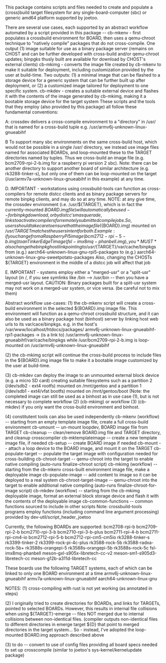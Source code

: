 This package contains scripts and files needed to create and populate a
(cross)build target filesystem for any single-board-computer (sbc) or
generic amd64 platform supported by joetoo.

There are several use cases, each supported by an abstract workflow
automated by a script provided in this package --
  cb-mkenv - first populates a crossbuild environment for BOARD, then
    uses a qemu-chroot technique to "natively compile" packages that
    do not cross-compile. One output (1) image suitable for use as
    a binary package server (remains on CHOST and can be further
    developed with cross-build and/or qemu-chroot updates; binpgks
    thusly built are available for download by CHOST's external clients)
  cb-mkimg - converts the image file created by cb-mkenv to make
    it suitable for deployment, including customization provided
    by the user at build-time. Two outputs: (1) a minimal image that
    can be flashed to a storage device for a generic system that can be
    further built up after deployment, or (2) a customized image tailored
    for deployment to one specific system.
  cb-mkdev - creates a suitable external device and flashes it with
    the contents of the image generated by cb-mkimg, making it
    a bootable storage device for the target system
These scripts and the tools that they employ (also provided by
this package) all follow these fundamental conventions:

A: crossdev delivers a cross-compile environment to a "directory"
in /usr/ that is named for a cross-build <TARGET> tuple
e.g. /usr/armv6j-unknown-linux-gnueabihf

B To support many sbc environments on the same cross-build host,
which would not be possible in a single /usr/<TARGET> directory,
we instead use image files named for associated BOARDs, and
loop-mounted these to the TARGET directories named by tuples.
Thus we cross-build an image file (e.g. bcm2709-rpi-2-b.img for a
raspberry pi version 2 sbc).  Note: there can be another directory to
support another board of similar architecture (e.g. rk3288-tinker-s),
but only one of them can be loop-mounted on the target
(/usr/armv7a-unknown-linux-gnueabihf in this example) at any time.

D. IMPORTANT - workstations using crossbuild-tools can function
as cross-compilers for remote distcc clients and as binary package
servers for remote binpkg clients, and may do so at any time.
NOTE: at any give time, the crossdev environment (i.e. /usr/${TARGET},
which is in fact the currently-mounted ${BOARD}.img file) will
automatically be used -- for binpkg download, or by distcc's masquerade,
links to activate compilers for remotely submitted compile jobs.
So, users should take care to ensure that the image file (${BOARD}.img)
mounted on /usr/${TARGET} matches the users intent for both.
Example: if you change from a Raspberry Pi 5 image (bcm2712-rpi-5-b.img)
to an TinkerEdgeTimage (fsl-imx8mq-phanbell.img), you *MUST* also change
the binpkg host link pointing to /usr/${TARGET}/var/cache/binpkgs from
(e.g.) aarch64-unknown-linux-gnu-rpi5-packages to 
(e.g.) aarch64-unknown-linux-gnu-sweetpotato-packages
Also, changing the CHOSTs ${TARGET} environment in the middle of a
distcc job will affect that job

E. IMPORTANT - systems employ either a "merged-usr" or a "split-usr"
layout (in /, if you see symlinks like /bin --> /usr/bin -- then
you have a merged-usr layout.  CAUTION: Binary packages built for a
split-usr system may not work on a merged-usr system, or vice versa.
(be careful not to mix them)

Abstract workflow use-cases:
(1) the cb-mkenv script will create a cross-build environment in
the selected ${BOARD}.img image file.  This environment will function
as a qemu-chroot crossbuild structure, and it can also be used as a
binary package host (binhost) server by linking host web urls to its
var/cace/binpkgs. e.g. in the host's /var/www/localhost/htdocs/packages/
   armv6j-unknown-linux-gnueabihf-rpi1-packages -> (is a link to)
      /usr/armv6j-unknown-linux-gnueabihf/var/cache/binpkgs
   while /usr/bcm2709-rpi-2-b.img is loop-mounted on /usr/armv6j-unknown-linux-gnueabihf

(2) the cb-mkimg script will continue the cross-build process to
include files in the ${BOARD}.img image file to make it a bootable image customized
by the user at build-time.

(3) cb-mkdev can deploy the image to an unmounted external block device
(e.g. a micro SD card) creating suitable filesystems such as a partition 2
(/dev/sdb2 - ext4 rootfs) mounted on /mnt/gentoo and a partition 1
(/dev/sdb1 - ext4/vfat bootfs) mounted on /mnt/gentoo/boot
(Note: the completed image can still be used as a binhost as in use case (1),
but is not necessary to complete workflow (2) (cb-mkimg) or workflow (3) (cb-mkdev)
if you only want the cross-build environment and binhost.

(4) constitutent tools can also be used independently
  cb-mkenv (workflow) -- starting from an empty template image file, create a full cross-build environment
    cb-umount -- un-mount loopdev, BOARD image file from TARGET
    cb-cleanup -- clean/remove BOARD.img file and TARGET directory, and cleanup crosscompiler
    cb-mktemplateimage -- create a new template image file, if needed
    cb-setup -- create BOARD image if needed
    cb-mount -- attach a loop device to the BOARD image, and mount it on the TARGET
    cb-populate-target -- populate the target image with configuration needed for cross-building
    cb-chroot-target -- qemu-chroot into the target to enable native compiling
      (auto-runs finalize-chroot script)
  cb-mkimg (workflow) -- starting from the cb-mkenv cross-built environment image file, make a deployable image
    cb-populate-image -- add content to image so it can be deployed to a real system
    cb-chroot-target-image -- qemu-chroot into the target to enable additional native compiling
      (auto-runs finalize-chroot-for-image script)
  cb-mkdev (workflow) -- starting from the cb-mkimg deployable image, format
      an external block storage device and flash it with the contents of the deployable image
  cb-common-functions -- common functions sourced to include in other scripts
  Note:  crossbuild-tools programs employ functions (including command line argument processing)
      provided by dev-util/script_header_joetoo

Currently, the following BOARDs are supported:
    bcm2708-rpi-b
    bcm2709-rpi-2-b
    bcm2710-rpi-3-b
    bcm2710-rpi-3-b-plus
    bcm2711-rpi-4-b
    bcm2711-rpi-cm4-io
    bcm2712-rpi-5-b
    bcm2712-rpi-cm5-cm5io
    rk3288-tinker-s
    rk3399-tinker-2
    rk3399-rock-pi-4c-plus
    rk3588-rock-5b
    rk3588-radxa-rock-5b+
    rk3588s-orangepi-5
    rk3588s-orangepi-5b
    rk3588s-rock-5c
    fsl-imx8mq-phanbell
    meson-gxl-s905x-libretech-cc-v2
    meson-sm1-s905d3-libretech-cc
    meson-g12b-a311d-libretech-cc

These boards use the following TARGET systems,
each of which can be linked to only one BOARD environment at a time
    armv6j-unknown-linux-gnueabihf
    armv7a-unknown-linux-gnueabihf
    aarch64-unknown-linux-gnu

NOTES: 
(1) cross-compiling with rust is not yet working
  (as annotated in steps)

(2) I originally tried to create directories for BOARDs,
  and links for TARGETs, pointed to selected BOARDs.
  However, this results in internal file collisions
  when using ${TARGET}-emerge -- files  NOT merged due to internal
  collisions between non-identical files. (compiler outputs non-identical
  files to different directories in emerge target ${D} that
  point to merged directories in the target system...
  So - instead, I've adopted the loop-mounted BOARD.img 
  approach described above

(3) to do -- convert to use of config files providing all board specs needed
    to set up crosscompile (similar to joetoo's sys-kernel/kernelupdate package)
